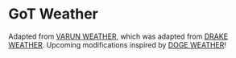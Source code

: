 GoT Weather
============

Adapted from [VARUN WEATHER](https://github.com/michaeltli/varunweather), which was adapted from [DRAKE WEATHER](http://www.drakeweather.com). Upcoming modifications inspired by [DOGE WEATHER](http://www.dogeweather.com)!
